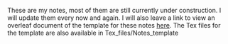 These are my notes, most of them are still currently under construction. I will update them every now and again.
I will also leave a link to view an overleaf document of the template for these notes [here](https://www.overleaf.com/read/vhqsjfxnzkcz#f0868a). The Tex files for the template are also available in Tex_files/Notes_template
